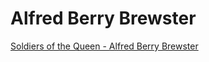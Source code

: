 # Alfred Berry Brewster

[Soldiers of the Queen - Alfred Berry Brewster](http://www.soldiersofthequeen.com/Egypt-AlfredBerryBrewster.html)
